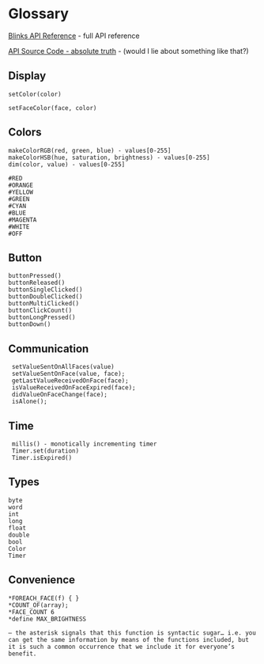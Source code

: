 # Glossary
[Blinks API Reference](api.md) - full API reference

[API Source Code - absolute truth](https://github.com/Move38/Move38-Arduino-Platform) - (would I lie about something like that?)

## Display
    setColor(color)
    
    setFaceColor(face, color)


## Colors
```
makeColorRGB(red, green, blue) - values[0-255]
makeColorHSB(hue, saturation, brightness) - values[0-255]
dim(color, value) - values[0-255]    

#RED    
#ORANGE 
#YELLOW 
#GREEN   
#CYAN    
#BLUE    
#MAGENTA 
#WHITE   
#OFF
```    

## Button
``` 
buttonPressed()
buttonReleased()
buttonSingleClicked()
buttonDoubleClicked()
buttonMultiClicked()
buttonClickCount()
buttonLongPressed()
buttonDown()
```

## Communication
``` 
 setValueSentOnAllFaces(value)
 setValueSentOnFace(value, face);
 getLastValueReceivedOnFace(face);
 isValueReceivedOnFaceExpired(face);
 didValueOnFaceChange(face);
 isAlone();

 ```
    
  

## Time
``` 
 millis() - monotically incrementing timer
 Timer.set(duration)
 Timer.isExpired()
```

## Types
    byte
    word
    int
    long
    float
    double
    bool
    Color
    Timer


## Convenience
 
```
*FOREACH_FACE(f) { }
*COUNT_OF(array);
*FACE_COUNT 6
*define MAX_BRIGHTNESS 
```

    – the asterisk signals that this function is syntactic sugar… i.e. you can get the same information by means of the functions included, but it is such a common occurrence that we include it for everyone’s benefit.
